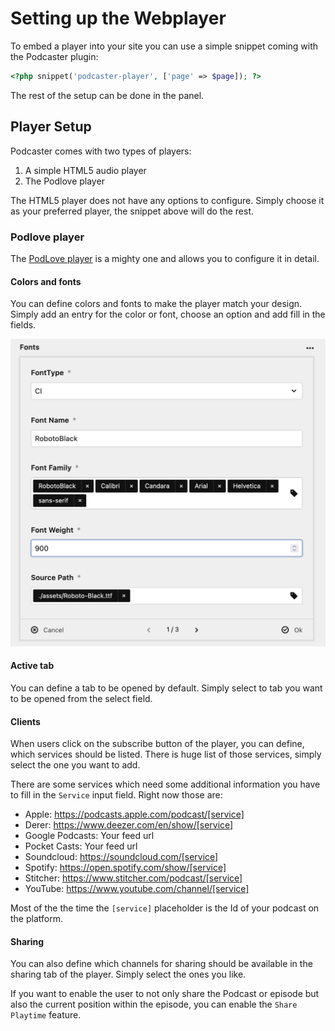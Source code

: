 # Setting up the Webplayer

To embed a player into your site you can use a simple snippet coming with the Podcaster plugin:

```php
<?php snippet('podcaster-player', ['page' => $page]); ?>
```

The rest of the setup can be done in the panel.

## Player Setup

Podcaster comes with two types of players:

1. A simple HTML5 audio player
2. The Podlove player

The HTML5 player does not have any options to configure. Simply choose it as your preferred player, the snippet above will do the rest.

### Podlove player

The [PodLove player](https://podlove.org/podlove-web-player/) is a mighty one and allows you to configure it in detail.

#### Colors and fonts
You can define colors and fonts to make the player match your design. Simply add an entry for the color or font, choose an option and add fill in the fields. 

![Font settings](assets/podlove-fonts.png)

#### Active tab
You can define a tab to be opened by default. Simply select to tab you want to be opened from the select field.

#### Clients 
When users click on the subscribe button of the player, you can define, which services should be listed. There is huge list of those services, simply select the one you want to add. 

There are some services which need some additional information you have to fill in the `Service` input field. Right now those are:

- Apple: https://podcasts.apple.com/podcast/[service]
- Derer: https://www.deezer.com/en/show/[service]
- Google Podcasts: Your feed url
- Pocket Casts: Your feed url
- Soundcloud: https://soundcloud.com/[service]
- Spotify: https://open.spotify.com/show/[service]
- Stitcher: https://www.stitcher.com/podcast/[service]
- YouTube: https://www.youtube.com/channel/[service]

Most of the the time the `[service]` placeholder is the Id of your podcast on the platform.

#### Sharing
You can also define which channels for sharing should be available in the sharing tab of the player. Simply select the ones you like.

If you want to enable the user to not only share the Podcast or episode but also the current position within the episode, you can enable the `Share Playtime` feature.


